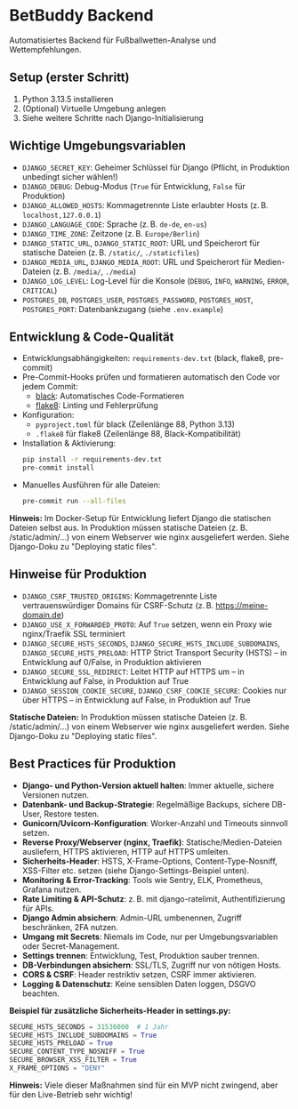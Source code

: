 # BetBuddy Backend

Automatisiertes Backend für Fußballwetten-Analyse und Wettempfehlungen.

## Setup (erster Schritt)

1. Python 3.13.5 installieren
2. (Optional) Virtuelle Umgebung anlegen
3. Siehe weitere Schritte nach Django-Initialisierung 

## Wichtige Umgebungsvariablen

- `DJANGO_SECRET_KEY`: Geheimer Schlüssel für Django (Pflicht, in Produktion unbedingt sicher wählen!)
- `DJANGO_DEBUG`: Debug-Modus (`True` für Entwicklung, `False` für Produktion)
- `DJANGO_ALLOWED_HOSTS`: Kommagetrennte Liste erlaubter Hosts (z. B. `localhost,127.0.0.1`)
- `DJANGO_LANGUAGE_CODE`: Sprache (z. B. `de-de`, `en-us`)
- `DJANGO_TIME_ZONE`: Zeitzone (z. B. `Europe/Berlin`)
- `DJANGO_STATIC_URL`, `DJANGO_STATIC_ROOT`: URL und Speicherort für statische Dateien (z. B. `/static/`, `./staticfiles`)
- `DJANGO_MEDIA_URL`, `DJANGO_MEDIA_ROOT`: URL und Speicherort für Medien-Dateien (z. B. `/media/`, `./media`)
- `DJANGO_LOG_LEVEL`: Log-Level für die Konsole (`DEBUG`, `INFO`, `WARNING`, `ERROR`, `CRITICAL`)
- `POSTGRES_DB`, `POSTGRES_USER`, `POSTGRES_PASSWORD`, `POSTGRES_HOST`, `POSTGRES_PORT`: Datenbankzugang (siehe `.env.example`)

## Entwicklung & Code-Qualität

- Entwicklungsabhängigkeiten: `requirements-dev.txt` (black, flake8, pre-commit)
- Pre-Commit-Hooks prüfen und formatieren automatisch den Code vor jedem Commit:
  - [black](https://black.readthedocs.io/): Automatisches Code-Formatieren
  - [flake8](https://flake8.pycqa.org/): Linting und Fehlerprüfung
- Konfiguration:
  - `pyproject.toml` für black (Zeilenlänge 88, Python 3.13)
  - `.flake8` für flake8 (Zeilenlänge 88, Black-Kompatibilität)
- Installation & Aktivierung:
  ```bash
  pip install -r requirements-dev.txt
  pre-commit install
  ```
- Manuelles Ausführen für alle Dateien:
  ```bash
  pre-commit run --all-files
  ``` 
**Hinweis:** Im Docker-Setup für Entwicklung liefert Django die statischen Dateien selbst aus. In Produktion müssen statische Dateien (z. B. /static/admin/...) von einem Webserver wie nginx ausgeliefert werden. Siehe Django-Doku zu "Deploying static files". 

## Hinweise für Produktion

- `DJANGO_CSRF_TRUSTED_ORIGINS`: Kommagetrennte Liste vertrauenswürdiger Domains für CSRF-Schutz (z. B. https://meine-domain.de)
- `DJANGO_USE_X_FORWARDED_PROTO`: Auf `True` setzen, wenn ein Proxy wie nginx/Traefik SSL terminiert
- `DJANGO_SECURE_HSTS_SECONDS`, `DJANGO_SECURE_HSTS_INCLUDE_SUBDOMAINS`, `DJANGO_SECURE_HSTS_PRELOAD`: HTTP Strict Transport Security (HSTS) – in Entwicklung auf 0/False, in Produktion aktivieren
- `DJANGO_SECURE_SSL_REDIRECT`: Leitet HTTP auf HTTPS um – in Entwicklung auf False, in Produktion auf True
- `DJANGO_SESSION_COOKIE_SECURE`, `DJANGO_CSRF_COOKIE_SECURE`: Cookies nur über HTTPS – in Entwicklung auf False, in Produktion auf True
  
**Statische Dateien:** In Produktion müssen statische Dateien (z. B. /static/admin/...) von einem Webserver wie nginx ausgeliefert werden. Siehe Django-Doku zu "Deploying static files". 

## Best Practices für Produktion

- **Django- und Python-Version aktuell halten**: Immer aktuelle, sichere Versionen nutzen.
- **Datenbank- und Backup-Strategie**: Regelmäßige Backups, sichere DB-User, Restore testen.
- **Gunicorn/Uvicorn-Konfiguration**: Worker-Anzahl und Timeouts sinnvoll setzen.
- **Reverse Proxy/Webserver (nginx, Traefik)**: Statische/Medien-Dateien ausliefern, HTTPS aktivieren, HTTP auf HTTPS umleiten.
- **Sicherheits-Header**: HSTS, X-Frame-Options, Content-Type-Nosniff, XSS-Filter etc. setzen (siehe Django-Settings-Beispiel unten).
- **Monitoring & Error-Tracking**: Tools wie Sentry, ELK, Prometheus, Grafana nutzen.
- **Rate Limiting & API-Schutz**: z. B. mit django-ratelimit, Authentifizierung für APIs.
- **Django Admin absichern**: Admin-URL umbenennen, Zugriff beschränken, 2FA nutzen.
- **Umgang mit Secrets**: Niemals im Code, nur per Umgebungsvariablen oder Secret-Management.
- **Settings trennen**: Entwicklung, Test, Produktion sauber trennen.
- **DB-Verbindungen absichern**: SSL/TLS, Zugriff nur von nötigen Hosts.
- **CORS & CSRF**: Header restriktiv setzen, CSRF immer aktivieren.
- **Logging & Datenschutz**: Keine sensiblen Daten loggen, DSGVO beachten.

**Beispiel für zusätzliche Sicherheits-Header in settings.py:**
```python
SECURE_HSTS_SECONDS = 31536000  # 1 Jahr
SECURE_HSTS_INCLUDE_SUBDOMAINS = True
SECURE_HSTS_PRELOAD = True
SECURE_CONTENT_TYPE_NOSNIFF = True
SECURE_BROWSER_XSS_FILTER = True
X_FRAME_OPTIONS = "DENY"
```

**Hinweis:** Viele dieser Maßnahmen sind für ein MVP nicht zwingend, aber für den Live-Betrieb sehr wichtig! 